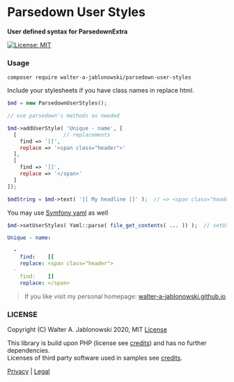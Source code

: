 # Parsedown User Styles

**User defined syntax for ParsedownExtra**

[![License: MIT](https://img.shields.io/badge/License-MIT-yellow.svg)](https://opensource.org/licenses/MIT)


### Usage

```
composer require walter-a-jablonowski/parsedown-user-styles
```

Include your stylesheets if you have class names in replace html.

```php
$md = new ParsedownUserStyles();

// use parsedown's methods as needed

$md->addUserStyle( 'Unique - name', [
  [               // replacements
    find => '[[',
    replace => '<span class="header">'
  ],
  [
    find => ']]',
    replace => '</span>'
  ]
]);

$mdString = $md->text( '[[ My headline ]]' );  // => <span class="header"> My headline </span>
```

You may use [Symfony yaml]() as well

```php
$md->setUserStyles( Yaml::parse( file_get_contents( ... )) );  // setUserStyles() takes a single array
```

```yaml
Unique - name:

  -
    find:    [[
    replace: <span class="header">
  -
    find:    ]]
    replace: </span>
```


> If you like visit my personal homepage: [walter-a-jablonowski.github.io](https://walter-a-jablonowski.github.io)


### LICENSE

Copyright (C) Walter A. Jablonowski 2020, MIT [License](LICENSE)

This library is build upon PHP (license see [credits](credits.md)) and has no further dependencies.\
Licenses of third party software used in samples see [credits](credits.md).


[Privacy](https://walter-a-jablonowski.github.io/privacy.html) | [Legal](https://walter-a-jablonowski.github.io/imprint.html)
